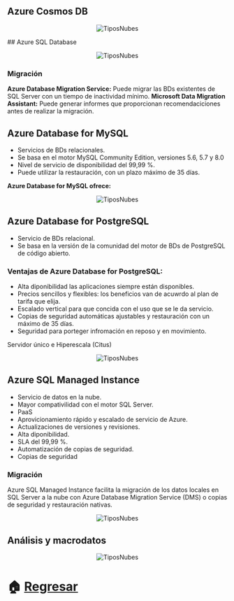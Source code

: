 
## Azure Cosmos DB
<p align="center"> 
    <strong></strong>
    <img alt="TiposNubes" src="../Imagenes/cosmo.png"
    <strong></strong>
</p>
## Azure SQL Database
<p align="center"> 
    <strong></strong>
    <img alt="TiposNubes" src="../Imagenes/sql.png"
    <strong></strong>
</p>

### Migración

**Azure Database Migration Service:** Puede migrar las BDs existentes de SQL Server con un tiempo de inactividad mínimo.
**Microsoft Data Migration Assistant:** Puede generar informes que proporcionan recomendaciciones antes de realizar la migración.


## Azure Database for MySQL
* Servicios de BDs relacionales.
* Se basa en el motor MySQL Community Edition, versiones 5.6, 5.7 y 8.0
* Nivel de servicio de disponibilidad del 99,99 %.
* Puede utilizar la restauración, con un plazo máximo de 35 días.
  
 **Azure Database for MySQL ofrece:**
<p align="center"> 
    <strong></strong>
    <img alt="TiposNubes" src="../Imagenes/Mysql.png"
    <strong></strong>
</p>

## Azure Database for PostgreSQL

* Servicio de BDs relacional.
* Se basa en la versión de la comunidad del motor de BDs de PostgreSQL de código abierto. 

### Ventajas de Azure Database for PostgreSQL:
* Alta diponibilidad las aplicaciones siempre están disponibles.
* Precios sencillos y  flexibles: los beneficios van de acuwrdo al plan de tarifa  que elija.
* Escalado vertical para que concida con el uso que se le da servicio.
* Copias de seguridad automáticas ajustables y restauración con un máximo de 35 días.
* Seguridad para porteger infromación en reposo y en movimiento.

Servidor único e Hiperescala (Citus)
<p align="center"> 
    <strong></strong>
    <img alt="TiposNubes" src="../Imagenes/Posgres.png"
    <strong></strong>
</p>

## Azure SQL Managed Instance
* Servicio de datos en la nube.
* Mayor compativilidad con el motor SQL Server.
* PaaS
* Aprovicionamiento rápido y escalado de servicio de Azure.
* Actualizaciones de versiones  y revisiones.
* Alta diponibilidad.
* SLA del 99,99 %.
* Automatización de copias de seguridad.
* Copias de seguridad 

### Migración
Azure SQL Managed Instance facilita la migración de los datos locales en SQL Server a la nube con Azure Database Migration Service (DMS) o copias de seguridad y restauración nativas.

<p align="center"> 
    <strong></strong>
    <img alt="TiposNubes" src="../Imagenes/Migracion.png"
    <strong></strong>
</p>

## Análisis y macrodatos
<p align="center"> 
    <strong></strong>
    <img alt="TiposNubes" src="../Imagenes/macro.png"
    <strong></strong>
</p>


# :house: [Regresar](https://github.com/JazminQuino/SummerCloud-Grupo-2/blob/main/contenido/semana_dos.md)
